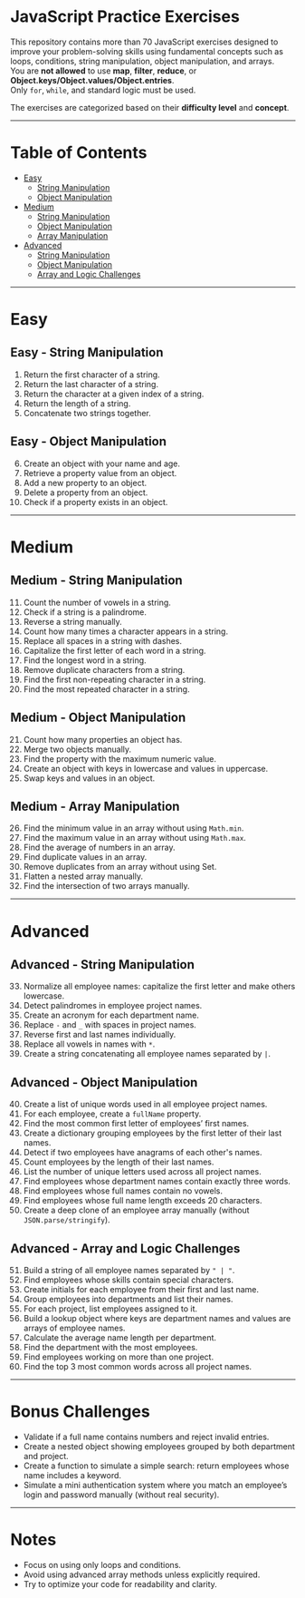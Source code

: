 # JavaScript Practice Exercises

This repository contains more than 70 JavaScript exercises designed to improve your problem-solving skills using fundamental concepts such as loops, conditions, string manipulation, object manipulation, and arrays.  
You are **not allowed** to use **map**, **filter**, **reduce**, or **Object.keys/Object.values/Object.entries**.  
Only `for`, `while`, and standard logic must be used.

The exercises are categorized based on their **difficulty level** and **concept**.

---

# Table of Contents
- [Easy](#easy)
  - [String Manipulation](#easy-string-manipulation)
  - [Object Manipulation](#easy-object-manipulation)
- [Medium](#medium)
  - [String Manipulation](#medium-string-manipulation)
  - [Object Manipulation](#medium-object-manipulation)
  - [Array Manipulation](#medium-array-manipulation)
- [Advanced](#advanced)
  - [String Manipulation](#advanced-string-manipulation)
  - [Object Manipulation](#advanced-object-manipulation)
  - [Array and Logic Challenges](#advanced-array-and-logic-challenges)

---

# Easy

## Easy - String Manipulation
1. Return the first character of a string.
2. Return the last character of a string.
3. Return the character at a given index of a string.
4. Return the length of a string.
5. Concatenate two strings together.

## Easy - Object Manipulation
6. Create an object with your name and age.
7. Retrieve a property value from an object.
8. Add a new property to an object.
9. Delete a property from an object.
10. Check if a property exists in an object.

---

# Medium

## Medium - String Manipulation
11. Count the number of vowels in a string.
12. Check if a string is a palindrome.
13. Reverse a string manually.
14. Count how many times a character appears in a string.
15. Replace all spaces in a string with dashes.
16. Capitalize the first letter of each word in a string.
17. Find the longest word in a string.
18. Remove duplicate characters from a string.
19. Find the first non-repeating character in a string.
20. Find the most repeated character in a string.

## Medium - Object Manipulation
21. Count how many properties an object has.
22. Merge two objects manually.
23. Find the property with the maximum numeric value.
24. Create an object with keys in lowercase and values in uppercase.
25. Swap keys and values in an object.

## Medium - Array Manipulation
26. Find the minimum value in an array without using `Math.min`.
27. Find the maximum value in an array without using `Math.max`.
28. Find the average of numbers in an array.
29. Find duplicate values in an array.
30. Remove duplicates from an array without using Set.
31. Flatten a nested array manually.
32. Find the intersection of two arrays manually.

---

# Advanced

## Advanced - String Manipulation
33. Normalize all employee names: capitalize the first letter and make others lowercase.
34. Detect palindromes in employee project names.
35. Create an acronym for each department name.
36. Replace `-` and `_` with spaces in project names.
37. Reverse first and last names individually.
38. Replace all vowels in names with `*`.
39. Create a string concatenating all employee names separated by `|`.

## Advanced - Object Manipulation
40. Create a list of unique words used in all employee project names.
41. For each employee, create a `fullName` property.
42. Find the most common first letter of employees’ first names.
43. Create a dictionary grouping employees by the first letter of their last names.
44. Detect if two employees have anagrams of each other's names.
45. Count employees by the length of their last names.
46. List the number of unique letters used across all project names.
47. Find employees whose department names contain exactly three words.
48. Find employees whose full names contain no vowels.
49. Find employees whose full name length exceeds 20 characters.
50. Create a deep clone of an employee array manually (without `JSON.parse/stringify`).

## Advanced - Array and Logic Challenges
51. Build a string of all employee names separated by `" | "`.
52. Find employees whose skills contain special characters.
53. Create initials for each employee from their first and last name.
54. Group employees into departments and list their names.
55. For each project, list employees assigned to it.
56. Build a lookup object where keys are department names and values are arrays of employee names.
57. Calculate the average name length per department.
58. Find the department with the most employees.
59. Find employees working on more than one project.
60. Find the top 3 most common words across all project names.

---

# Bonus Challenges
- Validate if a full name contains numbers and reject invalid entries.
- Create a nested object showing employees grouped by both department and project.
- Create a function to simulate a simple search: return employees whose name includes a keyword.
- Simulate a mini authentication system where you match an employee’s login and password manually (without real security).

---

# Notes
- Focus on using only loops and conditions.
- Avoid using advanced array methods unless explicitly required.
- Try to optimize your code for readability and clarity.
